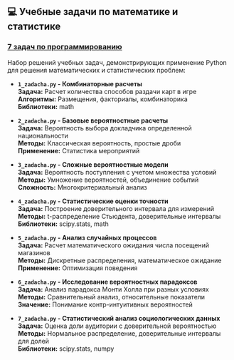## 💻 Учебные задачи по математике и статистике

### [7 задач по программированию](./7_zadach/)
Набор решений учебных задач, демонстрирующих применение Python для решения математических и статистических проблем:

- **`1_zadacha.py` - Комбинаторные расчеты**  
  **Задача:** Расчет количества способов раздачи карт в игре  
  **Алгоритмы:** Размещения, факториалы, комбинаторика  
  **Библиотеки:** math

- **`2_zadacha.py` - Базовые вероятностные расчеты**  
  **Задача:** Вероятность выбора докладчика определенной национальности  
  **Методы:** Классическая вероятность, простые дроби  
  **Применение:** Статистика мероприятий

- **`3_zadacha.py` - Сложные вероятностные модели**  
  **Задача:** Вероятность поступления с учетом множества условий  
  **Методы:** Умножение вероятностей, объединение событий  
  **Сложность:** Многокритериальный анализ

- **`4_zadacha.py` - Статистические оценки точности**  
  **Задача:** Построение доверительного интервала для измерений  
  **Методы:** t-распределение Стьюдента, доверительные интервалы  
  **Библиотеки:** scipy.stats, math

- **`5_zadacha.py` - Анализ случайных процессов**  
  **Задача:** Расчет математического ожидания числа посещений магазинов  
  **Методы:** Дискретные распределения, математическое ожидание  
  **Применение:** Оптимизация поведения

- **`6_zadacha.py` - Исследование вероятностных парадоксов**  
  **Задача:** Анализ парадокса Монти Холла при разных условиях  
  **Методы:** Сравнительный анализ, относительные показатели  
  **Значение:** Понимание контр-интуитивных вероятностей

- **`7_zadacha.py` - Статистический анализ социологических данных**  
  **Задача:** Оценка доли аудитории с доверительной вероятностью  
  **Методы:** Нормальное распределение, доверительные интервалы для долей  
  **Библиотеки:** scipy.stats, numpy
